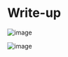 # Write-up

![image](https://github.com/user-attachments/assets/b23ea7d6-cb8c-4144-ad57-273e2abedfc1)

![image](https://github.com/user-attachments/assets/80b24e16-7bfd-4791-b537-ddddb6397e54)
